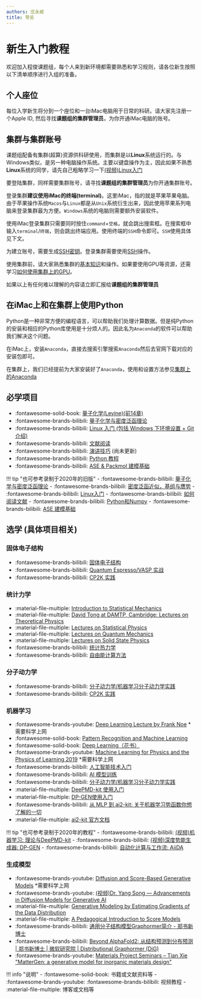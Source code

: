 ```yaml
---
authors: 庄永斌
title: 导览
---
```


# 新生入门教程

欢迎加入程俊课题组，每个人来到新环境都需要熟悉和学习规则，请各位新生按照以下清单顺序进行入组的准备。

## 个人座位

每位入学新生将分到一个座位和一台iMac电脑用于日常的科研。请大家先注册一个Apple ID, 然后寻找**课题组的集群管理员**，为你开通iMac电脑的账号。

## 集群与集群账号

课题组配备有集群(超算)资源供科研使用，而集群是以**Linux**系统运行的。与Windows类似，是另一种电脑操作系统。主要以键盘操作为主，因此如果不熟悉**Linux**系统的同学，请先自己粗略学习一下[(视频)Linux入门](./linux.md)

要登陆集群，同样需要集群账号，请寻找**课题组的集群管理员**为你开通集群账号。

登录集群**建议使用iMac的终端(terminal)**。这里iMac，指的就是苹果苹果电脑。由于苹果操作系统`Macos`与`Linux`都是从`Unix`系统衍生出来，因此使用苹果系列电脑来登录集群最为方便。`Windows`系统的电脑则需要额外安装软件。

使用iMac登录集群只需要同时按住`command`+`空格`，就会跳出搜索框。在搜索框中输入`terminal`/`终端`，则会跳出终端应用。使用终端的`SSH`命令即可。`SSH`使用具体见下文。

为建立账号，需要生成[SSH密钥](../cluster_usage/ssh_note.md#创建密钥对)。登录集群需要使用[SSH](../cluster_usage/ssh_note.md)操作。

使用集群前，请大家熟悉集群的[基本知识](../cluster_usage/cluster_usage.md)和操作。如果要使用GPU等资源，还需学习[如何使用集群上的GPU](../cluster_usage/gpu_usage.md)。

如果以上有任何难以理解的内容请立即汇报给**课题组的集群管理员**

## 在iMac上和在集群上使用Python

Python是一种非常方便的编程语言，可以帮助我们处理计算数据。但是纯Python的安装和相应的Python库使用是十分烦人的。因此名为`Anaconda`的软件可以帮助我们解决这个问题。

在iMac上，安装`Anaconda`，直接去搜索引擎搜索`Anaconda`然后去官网下载对应的安装包即可。

在集群上，我们已经提前为大家安装好了`Anaconda`，使用和设置方法参见[集群上的Anaconda](../cluster_usage/conda.md)

## 必学项目

- :fontawesome-solid-book: [量子化学(Levine)(前14章)](../book_recommendation.md)
- :fontawesome-brands-bilibili: [量子化学与密度泛函理论](./qc_dft/2024.md)
- :fontawesome-brands-bilibili: [Linux 入门 (包括 Windows 下环境设置 + Git 介绍)](./linux/2024.md) 
- :fontawesome-brands-bilibili: [文献阅读](./read_papers/2024.md)
- :fontawesome-brands-bilibili: [演讲技巧](./presentation/2020.md) (尚未更新)
- :fontawesome-brands-bilibili: [Python 教程](./python/2024.md)
- :fontawesome-brands-bilibili: [ASE & Packmol 建模基础](./tools/2024-ase.md)

!!! tip "也可参考录制于2020年的旧版"
    - :fontawesome-brands-bilibili: [量子化学与密度泛函理论](./qc_dft/2020.md)
    - :fontawesome-brands-bilibili: [密度泛函近似，基组与赝势](./qc_dft/2020-basis_pps.md)
    - :fontawesome-brands-bilibili: [Linux入门](./linux/2020.md)
    - :fontawesome-brands-bilibili: [如何阅读文献](./read_papers/2020.md)
    - :fontawesome-brands-bilibili: [Python和Numpy](./python/2020.md)
    - :fontawesome-brands-bilibili: [ASE 建模基础](./tools/2020-ase.md)

## 选学 (具体项目相关)

### 固体电子结构

- :fontawesome-brands-bilibili: [固体电子结构](./solid_electronic_structure/2024.md)
- :fontawesome-brands-bilibili: [Quantum Espresso/VASP 实战](./solid_electronic_structure/2024-qe_vasp.md)
- :fontawesome-brands-bilibili: [CP2K 实践](./md/2024-cp2k.md)

### 统计力学

- :material-file-multiple: [Introduction to Statistical Mechanics](https://web.stanford.edu/~peastman/statmech/#contents) 
- :material-file-multiple: [David Tong at DAMTP, Cambridge: Lectures on Theoretical Physics](http://www.damtp.cam.ac.uk/user/tong/teaching.html) 
- :material-file-multiple: [Lectures on Statistical Physics](https://www.damtp.cam.ac.uk/user/tong/statphys.html) 
- :material-file-multiple: [Lectures on Quantum Mechanics](http://www.damtp.cam.ac.uk/user/tong/quantum.html) 
- :material-file-multiple: [Lectures on Solid State Physics](http://www.damtp.cam.ac.uk/user/tong/solidstate.html)
- :fontawesome-brands-bilibili: [统计热力学](./statistical_mechanics/2024.md)
- :fontawesome-brands-bilibili: [自由能计算方法](./statistical_mechanics/2024-free_energy.md)

### 分子动力学

- :fontawesome-brands-bilibili: [分子动力学/机器学习分子动力学实践](./md/2024-md.md)
- :fontawesome-brands-bilibili: [CP2K 实践](./md/2024-cp2k.md)

### 机器学习

- :fontawesome-brands-youtube: [Deep Learning Lecture by Frank Noe](https://www.youtube.com/playlist?list=PLqPI2gxxYgMKN5AVcTajQ79BTV4BiFN_0) *需要科学上网
- :fontawesome-solid-book: [Pattern Recognition and Machine Learning](https://www.microsoft.com/en-us/research/uploads/prod/2006/01/Bishop-Pattern-Recognition-and-Machine-Learning-2006.pdf) 
- :fontawesome-solid-book: [Deep Learning（花书）](http://alvarestech.com/temp/deep/Deep%20Learning%20by%20Ian%20Goodfellow,%20Yoshua%20Bengio,%20Aaron%20Courville%20(z-lib.org).pdf) 
- :fontawesome-brands-youtube: [Machine Learning for Physics and the Physics of Learning 2019](https://www.youtube.com/playlist?list=PLHyI3Fbmv0SfQfS1rknFsr_UaaWpJ1EKA) *需要科学上网
- :fontawesome-brands-bilibili: [人工智能技术入门](./ai/2024-ai.md)
- :fontawesome-brands-bilibili: [AI 模型训练](./ai/2024-train.md)
- :fontawesome-brands-bilibili: [分子动力学/机器学习分子动力学实践](./md/2024-md.md)
- :material-file-multiple: [DeePMD-kit 使用入门](../software_usage/DeePMD-kit.md)
- :material-file-multiple: [DP-GEN使用入门](../software_usage/DP-GEN.md)
- :fontawesome-brands-bilibili: [从 MLP 到 ai2-kit: 关于机器学习势函数你想了解的一切](./tools/2024-ai2-kit.md)
- :material-file-multiple: [ai2-kit 官方文档](https://wiki.cheng-group.net/ai2-kit-doc/)

!!! tip "也可参考录制于2020年的教程"
    - :fontawesome-brands-bilibili: [(视频)机器学习: 理论与DeePMD-kit](./tools/2020-dpmd.md)
    - :fontawesome-brands-bilibili: [(视频)深度势能生成器: DP-GEN](./tools/2020-dpgen.md)
    - :fontawesome-brands-bilibili: [自动化计算与工作流: AiiDA](./tools/2020-workflow.md)

### 生成模型

- :fontawesome-brands-youtube: [Diffusion and Score-Based Generative Models](https://www.youtube.com/watch?v=wMmqCMwuM2Q) *需要科学上网
- :fontawesome-brands-youtube: [(视频)Dr. Yang Song — Advancements in Diffusion Models for Generative AI](https://www.youtube.com/watch?v=y8q3gh61OY0) 
- :material-file-multiple: [Generative Modeling by Estimating Gradients of the Data Distribution](http://yang-song.net/blog/2021/score/) 
- :material-file-multiple: [A Pedagogical Introduction to Score Models](https://ericmjl.github.io/score-models/) 
- :fontawesome-brands-bilibili: [通用分子结构模型Graphormer简介 - 郑书新博士](https://www.bilibili.com/video/BV1eF411A76S) 
- :fontawesome-brands-bilibili: [Beyond AlphaFold2: 从结构预测到分布预测 | 郑书新博士 | 微软研究院 | Distributional Graphormer (DiG)](https://www.bilibili.com/video/BV1kV41137ud) 
- :fontawesome-brands-youtube: [Materials Project Seminars – Tian Xie "MatterGen: a generative model for inorganic materials design"](https://www.youtube.com/watch?v=Smz1go6_Spo) 


!!! info "说明"
    - :fontawesome-solid-book: 书籍或文献资料等
    - :fontawesome-brands-youtube: :fontawesome-brands-bilibili: 视频教程
    - :material-file-multiple: 博客或文档等
